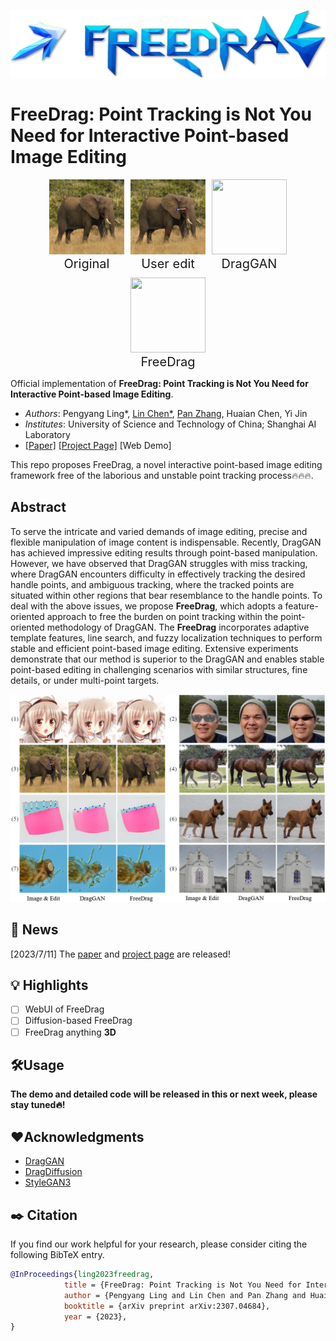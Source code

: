 <!-- <link rel="stylesheet" type="text/css" href="./resources/style.css" media="screen" /> -->

<p align="center">
  <img src="./resources/logo2.png">
</p>

# FreeDrag: Point Tracking is Not You Need for Interactive Point-based Image Editing

<div style="display: flex; flex-wrap: wrap; gap: 10px; text-align: center; justify-content: center;">
  <div class="img-with-text">
      <img width="120" height="120" src="./resources/examples/elephant_53/original_clear.png" />
      <figcaption style="font-size:20px">Original</figcaption>
  </div>
  <div class="img-with-text">
      <img width="120" height="120" src="./resources/examples/elephant_53/original_edit.png" />
      <figcaption style="font-size:20px">User edit</figcaption>
  </div>
  <div class="img-with-text">
      <img width="120" height="120" src="./resources/examples/elephant_53/DragGAN.gif" />
      <figcaption style="font-size:20px">DragGAN</figcaption>
  </div>
  <div class="img-with-text">
      <img width="120" height="120" src="./resources/examples/elephant_53/FreeDrag.gif" />
      <figcaption style="font-size:20px">FreeDrag</figcaption>
  </div>
</div>

<!--
<div style="display: flex; flex-wrap: wrap; gap: 10px; text-align: center; justify-content: center;">
  <div class="img-with-text">
      <img width="240" height="240" src="./resources/examples/face_233/original_clear.png" />
      <figcaption style="font-size:20px">Original</figcaption>
  </div>
  <div class="img-with-text">
      <img width="240" height="240" src="./resources/examples/face_233/original_edit.png" />
      <figcaption style="font-size:20px">User edit</figcaption>
  </div>
  <div class="video-with-text">
      <video width="240" height="240" controls>
          <source src="./resources/examples/face_233/DragGAN.mp4">
      </video>
      <figcaption style="font-size:20px">DragGAN</figcaption>
  </div>
  <div class="video-with-text">
      <video width="240" height="240" controls>
          <source src="./resources/examples/face_233/FreeDrag.mp4">
      </video>
      <figcaption style="font-size:20px">FreeDrag</figcaption>
  </div>
</div> 
-->

Official implementation of **FreeDrag: Point Tracking is Not You Need for Interactive Point-based Image Editing**.
- *Authors*: Pengyang Ling*, [Lin Chen*](https://lin-chen.site), [Pan Zhang](https://panzhang0212.github.io/), Huaian Chen, Yi Jin
- *Institutes*: University of Science and Technology of China; Shanghai AI Laboratory
- [[Paper]](https://arxiv.org/abs/2307.04684) [[Project Page]](https://lin-chen.site/projects/freedrag) [Web Demo]

This repo proposes FreeDrag, a novel interactive point-based image editing framework free of the laborious and unstable point tracking process🔥🔥🔥.

## Abstract
To serve the intricate and varied demands of image editing, precise and flexible manipulation of image content is indispensable. Recently, DragGAN has achieved impressive editing results through point-based manipulation. 
However, we have observed that DragGAN struggles with miss tracking, where DragGAN encounters difficulty in effectively tracking the desired handle points, and ambiguous tracking, where the tracked points are situated within other regions that bear resemblance to the handle points. To deal with the above issues, we propose **FreeDrag**, which adopts a feature-oriented approach to free the burden on point tracking within the point-oriented methodology of DragGAN. The **FreeDrag** incorporates adaptive template features, line search, and fuzzy localization techniques to perform stable and efficient point-based image editing. Extensive experiments demonstrate that our method is superior to the DragGAN and enables stable point-based editing in challenging scenarios with similar structures, fine details, or under multi-point targets. 

![](resources/fig1.png)

## 📜 News
[2023/7/11] The [paper](https://arxiv.org/abs/2307.04684) and [project page](https://lin-chen.site/projects/freedrag) are released!

## 💡 Highlights
- [ ] WebUI of FreeDrag
- [ ] Diffusion-based FreeDrag
- [ ] FreeDrag anything **3D**

## 🛠️Usage
**The demo and detailed code will be released in this or next week, please stay tuned🔥!**

## ❤️Acknowledgments
- [DragGAN](https://github.com/XingangPan/DragGAN/)
- [DragDiffusion](https://yujun-shi.github.io/projects/dragdiffusion.html)
- [StyleGAN3](https://github.com/NVlabs/stylegan3)

## ✒️ Citation
If you find our work helpful for your research, please consider citing the following BibTeX entry.
```bibtex
@InProceedings{ling2023freedrag,
            title = {FreeDrag: Point Tracking is Not You Need for Interactive Point-based Image Editing},
            author = {Pengyang Ling and Lin Chen and Pan Zhang and Huaian Chen and Yi Jin},
            booktitle = {arXiv preprint arXiv:2307.04684},
            year = {2023},
}
```
